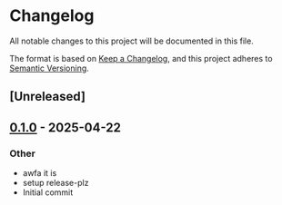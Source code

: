 # Changelog

All notable changes to this project will be documented in this file.

The format is based on [Keep a Changelog](https://keepachangelog.com/en/1.0.0/),
and this project adheres to [Semantic Versioning](https://semver.org/spec/v2.0.0.html).

## [Unreleased]

## [0.1.0](https://github.com/yinkaolotin/tjat/releases/tag/v0.1.0) - 2025-04-22

### Other

- awfa it is
- setup release-plz
- Initial commit
